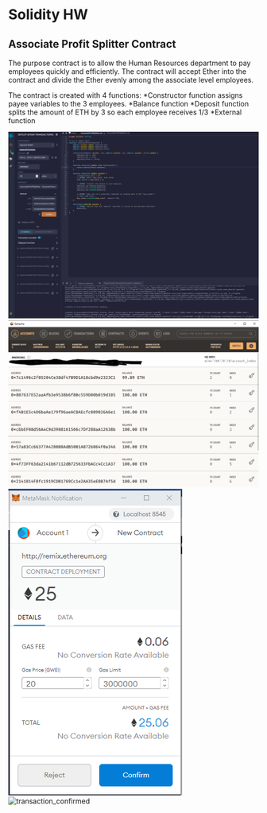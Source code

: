 # Solidity HW

## Associate Profit Splitter Contract

The purpose contract is to allow the Human Resources department to pay employees quickly and efficiently. The contract will accept Ether into the contract and divide the Ether evenly among the associate level employees.

The contract is created with 4 functions:
*Constructor function assigns payee variables to the 3 employees.
*Balance function
*Deposit function splits the amount of ETH by 3 so each employee receives 1/3
*External function

![remix_deployed_contracs](screenshots/remix_deployed_contracts.png)
![ganache_before](screenshots/ganache_before.png)
![metamask_transaction](screenshots/metamask_transaction.png)
![transaction_confirmed](screenshots/transaction_confirmed.png)



